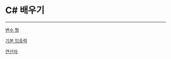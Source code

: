 # C# 배우기

---

[변수 형](C#%20%E1%84%87%E1%85%A2%E1%84%8B%E1%85%AE%E1%84%80%E1%85%B5%206c9b79f80bb74218b4ab180e8cd31bc3/%E1%84%87%E1%85%A7%E1%86%AB%E1%84%89%E1%85%AE%20%E1%84%92%E1%85%A7%E1%86%BC%206cd1cfe171e6416eb3d9ba9643bfeb35.md)

[기본 입출력](C#%20%E1%84%87%E1%85%A2%E1%84%8B%E1%85%AE%E1%84%80%E1%85%B5%206c9b79f80bb74218b4ab180e8cd31bc3/%E1%84%80%E1%85%B5%E1%84%87%E1%85%A9%E1%86%AB%20%E1%84%8B%E1%85%B5%E1%86%B8%E1%84%8E%E1%85%AE%E1%86%AF%E1%84%85%E1%85%A7%E1%86%A8%20ed0c641fdf714f6f9397c932286b1cf0.md)

[연산자](C#%20%E1%84%87%E1%85%A2%E1%84%8B%E1%85%AE%E1%84%80%E1%85%B5%206c9b79f80bb74218b4ab180e8cd31bc3/%E1%84%8B%E1%85%A7%E1%86%AB%E1%84%89%E1%85%A1%E1%86%AB%E1%84%8C%E1%85%A1%20ddfffbcf7c834a4a9b289608e4fa6ec7.md)
